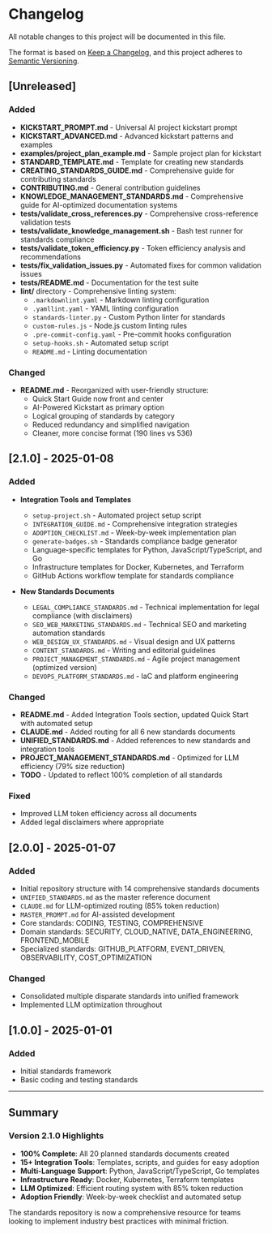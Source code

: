 # Changelog

All notable changes to this project will be documented in this file.

The format is based on [Keep a Changelog](https://keepachangelog.com/en/1.0.0/),
and this project adheres to [Semantic Versioning](https://semver.org/spec/v2.0.0.html).

## [Unreleased]

### Added

- **KICKSTART_PROMPT.md** - Universal AI project kickstart prompt
- **KICKSTART_ADVANCED.md** - Advanced kickstart patterns and examples
- **examples/project_plan_example.md** - Sample project plan for kickstart
- **STANDARD_TEMPLATE.md** - Template for creating new standards
- **CREATING_STANDARDS_GUIDE.md** - Comprehensive guide for contributing standards
- **CONTRIBUTING.md** - General contribution guidelines
- **KNOWLEDGE_MANAGEMENT_STANDARDS.md** - Comprehensive guide for AI-optimized documentation systems
- **tests/validate_cross_references.py** - Comprehensive cross-reference validation tests
- **tests/validate_knowledge_management.sh** - Bash test runner for standards compliance
- **tests/validate_token_efficiency.py** - Token efficiency analysis and recommendations
- **tests/fix_validation_issues.py** - Automated fixes for common validation issues
- **tests/README.md** - Documentation for the test suite
- **lint/** directory - Comprehensive linting system:
  - `.markdownlint.yaml` - Markdown linting configuration
  - `.yamllint.yaml` - YAML linting configuration
  - `standards-linter.py` - Custom Python linter for standards
  - `custom-rules.js` - Node.js custom linting rules
  - `.pre-commit-config.yaml` - Pre-commit hooks configuration
  - `setup-hooks.sh` - Automated setup script
  - `README.md` - Linting documentation

### Changed

- **README.md** - Reorganized with user-friendly structure:
  - Quick Start Guide now front and center
  - AI-Powered Kickstart as primary option
  - Logical grouping of standards by category
  - Reduced redundancy and simplified navigation
  - Cleaner, more concise format (190 lines vs 536)

## [2.1.0] - 2025-01-08

### Added

- **Integration Tools and Templates**
  - `setup-project.sh` - Automated project setup script
  - `INTEGRATION_GUIDE.md` - Comprehensive integration strategies
  - `ADOPTION_CHECKLIST.md` - Week-by-week implementation plan
  - `generate-badges.sh` - Standards compliance badge generator
  - Language-specific templates for Python, JavaScript/TypeScript, and Go
  - Infrastructure templates for Docker, Kubernetes, and Terraform
  - GitHub Actions workflow template for standards compliance

- **New Standards Documents**
  - `LEGAL_COMPLIANCE_STANDARDS.md` - Technical implementation for legal compliance (with disclaimers)
  - `SEO_WEB_MARKETING_STANDARDS.md` - Technical SEO and marketing automation standards
  - `WEB_DESIGN_UX_STANDARDS.md` - Visual design and UX patterns
  - `CONTENT_STANDARDS.md` - Writing and editorial guidelines
  - `PROJECT_MANAGEMENT_STANDARDS.md` - Agile project management (optimized version)
  - `DEVOPS_PLATFORM_STANDARDS.md` - IaC and platform engineering

### Changed

- **README.md** - Added Integration Tools section, updated Quick Start with automated setup
- **CLAUDE.md** - Added routing for all 6 new standards documents
- **UNIFIED_STANDARDS.md** - Added references to new standards and integration tools
- **PROJECT_MANAGEMENT_STANDARDS.md** - Optimized for LLM efficiency (79% size reduction)
- **TODO** - Updated to reflect 100% completion of all standards

### Fixed

- Improved LLM token efficiency across all documents
- Added legal disclaimers where appropriate

## [2.0.0] - 2025-01-07

### Added

- Initial repository structure with 14 comprehensive standards documents
- `UNIFIED_STANDARDS.md` as the master reference document
- `CLAUDE.md` for LLM-optimized routing (85% token reduction)
- `MASTER_PROMPT.md` for AI-assisted development
- Core standards: CODING, TESTING, COMPREHENSIVE
- Domain standards: SECURITY, CLOUD_NATIVE, DATA_ENGINEERING, FRONTEND_MOBILE
- Specialized standards: GITHUB_PLATFORM, EVENT_DRIVEN, OBSERVABILITY, COST_OPTIMIZATION

### Changed

- Consolidated multiple disparate standards into unified framework
- Implemented LLM optimization throughout

## [1.0.0] - 2025-01-01

### Added

- Initial standards framework
- Basic coding and testing standards

---

## Summary

### Version 2.1.0 Highlights

- **100% Complete**: All 20 planned standards documents created
- **15+ Integration Tools**: Templates, scripts, and guides for easy adoption
- **Multi-Language Support**: Python, JavaScript/TypeScript, Go templates
- **Infrastructure Ready**: Docker, Kubernetes, Terraform templates
- **LLM Optimized**: Efficient routing system with 85% token reduction
- **Adoption Friendly**: Week-by-week checklist and automated setup

The standards repository is now a comprehensive resource for teams looking to implement industry best practices with minimal friction.
